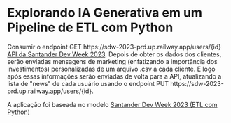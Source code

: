 <h1>Explorando IA Generativa em um Pipeline de ETL com Python </h1> 

<p> Consumir o endpoint GET https://sdw-2023-prd.up.railway.app/users/{id} <a href="https://sdw-2023-prd.up.railway.app/swagger-ui/index.html#/"> API da Santander Dev Week 2023</a>. Depois de obter os dados dos clientes, serão enviadas mensagens 
de marketing (enfatizando a importância dos investimentos) personalizadas de um arquivo .csv a cada cliente. E logo após essas informações serão enviadas de volta para a API, atualizando a lista de "news" de cada usuário usando o endpoint PUT https://sdw-2023-prd.up.railway.app/users/{id}.</p>
<div>
A aplicação foi baseada no modelo <a href="https://colab.research.google.com/drive/1SF_Q3AybFPozCcoFBptDSFbMk-6IVGF-?usp=sharing"> Santander Dev Week 2023 (ETL com Python)</a>
</div>